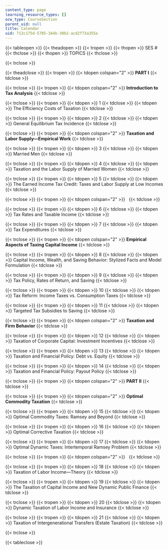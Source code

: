 ```yaml
---
content_type: page
learning_resource_types: []
ocw_type: CourseSection
parent_uid: null
title: Calendar
uid: 712c175d-5785-164b-30b2-acd2f73a355a
---
```


{{< tableopen >}}
{{< theadopen >}}
{{< tropen >}}
{{< thopen >}}
SES #
{{< thclose >}}
{{< thopen >}}
TOPICS
{{< thclose >}}

{{< trclose >}}

{{< theadclose >}}
{{< tropen >}}
{{< tdopen colspan="2" >}}
**PART I**
{{< tdclose >}}

{{< trclose >}}
{{< tropen >}}
{{< tdopen colspan="2" >}}
**Introduction to Tax Analysis**
{{< tdclose >}}

{{< trclose >}}
{{< tropen >}}
{{< tdopen >}}
1
{{< tdclose >}}
{{< tdopen >}}
The Efficiency Costs of Taxation
{{< tdclose >}}

{{< trclose >}}
{{< tropen >}}
{{< tdopen >}}
2
{{< tdclose >}}
{{< tdopen >}}
General Equilibrium Tax Incidence
{{< tdclose >}}

{{< trclose >}}
{{< tropen >}}
{{< tdopen colspan="2" >}}
**Taxation and Labor Supply—Empirical Work**
{{< tdclose >}}

{{< trclose >}}
{{< tropen >}}
{{< tdopen >}}
3
{{< tdclose >}}
{{< tdopen >}}
Married Men
{{< tdclose >}}

{{< trclose >}}
{{< tropen >}}
{{< tdopen >}}
4
{{< tdclose >}}
{{< tdopen >}}
Taxation and the Labor Supply of Married Women
{{< tdclose >}}

{{< trclose >}}
{{< tropen >}}
{{< tdopen >}}
5
{{< tdclose >}}
{{< tdopen >}}
The Earned Income Tax Credit: Taxes and Labor Supply at Low Incomes
{{< tdclose >}}

{{< trclose >}}
{{< tropen >}}
{{< tdopen colspan="2" >}}
 
{{< tdclose >}}

{{< trclose >}}
{{< tropen >}}
{{< tdopen >}}
6
{{< tdclose >}}
{{< tdopen >}}
Tax Rates and Taxable Income
{{< tdclose >}}

{{< trclose >}}
{{< tropen >}}
{{< tdopen >}}
7
{{< tdclose >}}
{{< tdopen >}}
Tax Expenditures
{{< tdclose >}}

{{< trclose >}}
{{< tropen >}}
{{< tdopen colspan="2" >}}
**Empirical Aspects of Taxing Capital Income**
{{< tdclose >}}

{{< trclose >}}
{{< tropen >}}
{{< tdopen >}}
8
{{< tdclose >}}
{{< tdopen >}}
Capital Income, Wealth, and Saving Behavior: Stylized Facts and Model Formulation
{{< tdclose >}}

{{< trclose >}}
{{< tropen >}}
{{< tdopen >}}
9
{{< tdclose >}}
{{< tdopen >}}
Tax Policy, Rates of Return, and Saving
{{< tdclose >}}

{{< trclose >}}
{{< tropen >}}
{{< tdopen >}}
10
{{< tdclose >}}
{{< tdopen >}}
Tax Reform: Income Taxes vs. Consumption Taxes
{{< tdclose >}}

{{< trclose >}}
{{< tropen >}}
{{< tdopen >}}
11
{{< tdclose >}}
{{< tdopen >}}
Targeted Tax Subsidies to Saving
{{< tdclose >}}

{{< trclose >}}
{{< tropen >}}
{{< tdopen colspan="2" >}}
**Taxation and Firm Behavior**
{{< tdclose >}}

{{< trclose >}}
{{< tropen >}}
{{< tdopen >}}
12
{{< tdclose >}}
{{< tdopen >}}
Taxation of Corporate Capital: Investment Incentives
{{< tdclose >}}

{{< trclose >}}
{{< tropen >}}
{{< tdopen >}}
13
{{< tdclose >}}
{{< tdopen >}}
Taxation and Financial Policy: Debt vs. Equity
{{< tdclose >}}

{{< trclose >}}
{{< tropen >}}
{{< tdopen >}}
14
{{< tdclose >}}
{{< tdopen >}}
Taxation and Financial Policy: Payout Policy
{{< tdclose >}}

{{< trclose >}}
{{< tropen >}}
{{< tdopen colspan="2" >}}
**PART II**
{{< tdclose >}}

{{< trclose >}}
{{< tropen >}}
{{< tdopen colspan="2" >}}
**Optimal Commodity Taxation**
{{< tdclose >}}

{{< trclose >}}
{{< tropen >}}
{{< tdopen >}}
15
{{< tdclose >}}
{{< tdopen >}}
Optimal Commodity Taxes: Ramsey and Beyond
{{< tdclose >}}

{{< trclose >}}
{{< tropen >}}
{{< tdopen >}}
16
{{< tdclose >}}
{{< tdopen >}}
Optimal Corrective Taxation
{{< tdclose >}}

{{< trclose >}}
{{< tropen >}}
{{< tdopen >}}
17
{{< tdclose >}}
{{< tdopen >}}
Optimal Dynamic Taxes: Intertemporal Ramsey Problem
{{< tdclose >}}

{{< trclose >}}
{{< tropen >}}
{{< tdopen colspan="2" >}}
 
{{< tdclose >}}

{{< trclose >}}
{{< tropen >}}
{{< tdopen >}}
18
{{< tdclose >}}
{{< tdopen >}}
Taxation of Labor Income—Theory
{{< tdclose >}}

{{< trclose >}}
{{< tropen >}}
{{< tdopen >}}
19
{{< tdclose >}}
{{< tdopen >}}
The Taxation of Capital Income and New Dynamic Public Finance
{{< tdclose >}}

{{< trclose >}}
{{< tropen >}}
{{< tdopen >}}
20
{{< tdclose >}}
{{< tdopen >}}
Dynamic Taxation of Labor Income and Insurance
{{< tdclose >}}

{{< trclose >}}
{{< tropen >}}
{{< tdopen >}}
21
{{< tdclose >}}
{{< tdopen >}}
Taxation of Intergenerational Transfers (Estate Taxation)
{{< tdclose >}}

{{< trclose >}}

{{< tableclose >}}